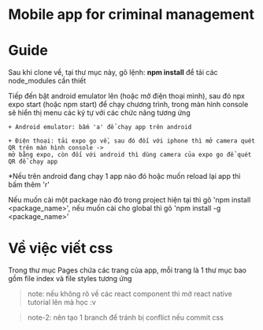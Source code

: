 # Mobile app for criminal management

# Guide

Sau khi clone về, tại thư mục này, gõ lệnh:
**npm install**
để tải các node_modules cần thiết

Tiếp đến bật android emulator lên (hoặc mở điện thoại mình),
sau đó npx expo start (hoặc npm start) để chạy chương trình, trong màn hình console sẽ hiển thị menu các ký tự với các chức năng tương ứng

    + Android emulator: bấm 'a' để chạy app trên android

    + Điện thoại: tải expo go về, sau đó đối với iphone thì mở camera quét QR trên màn hình console ->
    mở bằng expo, còn đối với android thì dùng camera của expo go để quét QR để chạy app

\*Nếu trên android đang chạy 1 app nào đó hoặc muốn reload lại app thì bấm thêm 'r'

Nếu muốn cài một package nào đó trong project hiện tại thì gõ 'npm install <package_name>', nếu muốn cài cho global thì gõ 'npm install -g <package_name>'

# Về việc viết css

Trong thư mục Pages chứa các trang của app, mỗi trang là 1 thư mục bao gồm file index và file styles tương ứng

> note: nếu không rõ về các react component thì mở react native tutorial lên mà học :v

> note-2: nên tạo 1 branch để tránh bị conflict nếu commit css
